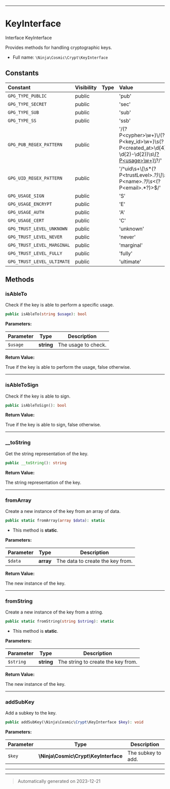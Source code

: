 ***

# KeyInterface

Interface KeyInterface

Provides methods for handling cryptographic keys.

* Full name: `\Ninja\Cosmic\Crypt\KeyInterface`


## Constants

| Constant | Visibility | Type | Value |
|:---------|:-----------|:-----|:------|
|`GPG_TYPE_PUBLIC`|public| |&#039;pub&#039;|
|`GPG_TYPE_SECRET`|public| |&#039;sec&#039;|
|`GPG_TYPE_SUB`|public| |&#039;sub&#039;|
|`GPG_TYPE_SS`|public| |&#039;ssb&#039;|
|`GPG_PUB_REGEX_PATTERN`|public| |&#039;/(?P&lt;cypher&gt;\\w+)\\/(?P&lt;key_id&gt;\\w+)\\s(?P&lt;created_at&gt;\\d{4}-\\d{2}-\\d{2})\\s\\[(?P&lt;usage&gt;\\w+)\\](?:\\s\\[expires:\\s(?P&lt;expires_at&gt;\\d{4}-\\d{2}-\\d{2})\\])?/&#039;|
|`GPG_UID_REGEX_PATTERN`|public| |&#039;/^uid\\s+\\[\\s*(?P&lt;trustLevel&gt;.*?)\\]\\s*(?P&lt;name&gt;.*?)\\s*&lt;(?P&lt;email&gt;.*?)&gt;$/&#039;|
|`GPG_USAGE_SIGN`|public| |&#039;S&#039;|
|`GPG_USAGE_ENCRYPT`|public| |&#039;E&#039;|
|`GPG_USAGE_AUTH`|public| |&#039;A&#039;|
|`GPG_USAGE_CERT`|public| |&#039;C&#039;|
|`GPG_TRUST_LEVEL_UNKNOWN`|public| |&#039;unknown&#039;|
|`GPG_TRUST_LEVEL_NEVER`|public| |&#039;never&#039;|
|`GPG_TRUST_LEVEL_MARGINAL`|public| |&#039;marginal&#039;|
|`GPG_TRUST_LEVEL_FULLY`|public| |&#039;fully&#039;|
|`GPG_TRUST_LEVEL_ULTIMATE`|public| |&#039;ultimate&#039;|

## Methods


### isAbleTo

Check if the key is able to perform a specific usage.

```php
public isAbleTo(string $usage): bool
```








**Parameters:**

| Parameter | Type | Description |
|-----------|------|-------------|
| `$usage` | **string** | The usage to check. |


**Return Value:**

True if the key is able to perform the usage, false otherwise.




***

### isAbleToSign

Check if the key is able to sign.

```php
public isAbleToSign(): bool
```









**Return Value:**

True if the key is able to sign, false otherwise.




***

### __toString

Get the string representation of the key.

```php
public __toString(): string
```









**Return Value:**

The string representation of the key.




***

### fromArray

Create a new instance of the key from an array of data.

```php
public static fromArray(array $data): static
```



* This method is **static**.




**Parameters:**

| Parameter | Type | Description |
|-----------|------|-------------|
| `$data` | **array** | The data to create the key from. |


**Return Value:**

The new instance of the key.




***

### fromString

Create a new instance of the key from a string.

```php
public static fromString(string $string): static
```



* This method is **static**.




**Parameters:**

| Parameter | Type | Description |
|-----------|------|-------------|
| `$string` | **string** | The string to create the key from. |


**Return Value:**

The new instance of the key.




***

### addSubKey

Add a subkey to the key.

```php
public addSubKey(\Ninja\Cosmic\Crypt\KeyInterface $key): void
```








**Parameters:**

| Parameter | Type | Description |
|-----------|------|-------------|
| `$key` | **\Ninja\Cosmic\Crypt\KeyInterface** | The subkey to add. |





***


***
> Automatically generated on 2023-12-21
